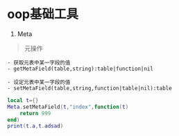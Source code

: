# oop基础工具
1. Meta
> 元操作

    - 获取元表中某一字段的值  
    - getMetaField(table,string):table|function|nil

    - 设定元表中某一字段的值  
    - setMetaField(table,string,function|table|nil):table

```lua
local t={}
Meta.setMetaField(t,"index",function(t)
    return 999
end)
print(t.a,t.adsad)
```
